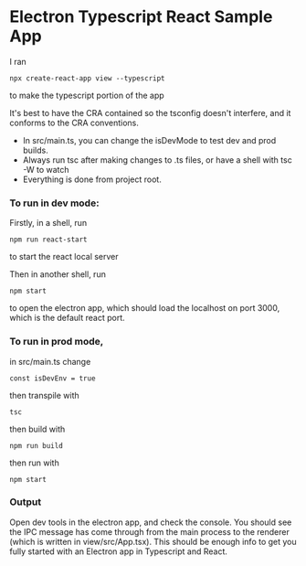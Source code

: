 # Electron Typescript React Sample App

I ran

```
npx create-react-app view --typescript
```

to make the typescript portion of the app

It's best to have the CRA contained so the tsconfig doesn't interfere, and it conforms to the CRA conventions.

- In src/main.ts, you can change the isDevMode to test dev and prod builds.
- Always run tsc after making changes to .ts files, or have a shell with tsc -W to watch
- Everything is done from project root.

### To run in dev mode:

Firstly, in a shell, run

```
npm run react-start
```

to start the react local server

Then in another shell, run

```
npm start
```

to open the electron app, which should load the localhost on port 3000, which is the default react port.

### To run in prod mode,

in src/main.ts change

```
const isDevEnv = true
```

then transpile with

```
tsc
```

then build with

```
npm run build
```

then run with

```
npm start
```

### Output

Open dev tools in the electron app, and check the console. You should see the IPC message has come through from the main process to the renderer (which is written in view/src/App.tsx). This should be enough info to get you fully started with an Electron app in Typescript and React.
